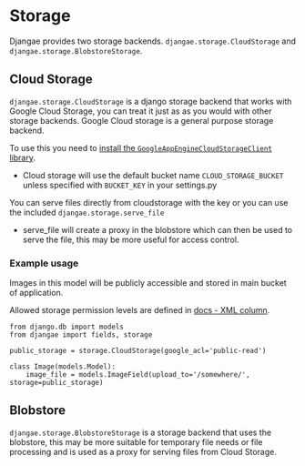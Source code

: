 # Storage

Djangae provides two storage backends. `djangae.storage.CloudStorage` and `djangae.storage.BlobstoreStorage`.

## Cloud Storage

`djangae.storage.CloudStorage` is a  django storage backend that works with Google Cloud Storage, you can treat it just as
as you would with other storage backends. Google Cloud storage is a general purpose storage backend.

To use this you need to [install the `GoogleAppEngineCloudStorageClient` library](https://cloud.google.com/appengine/docs/python/googlecloudstorageclient/using-cloud-storage#downloading_the_client_library).

* Cloud storage will use the default bucket name `CLOUD_STORAGE_BUCKET` unless specified with `BUCKET_KEY` in your settings.py

You can serve files directly from cloudstorage with the key or you can use the included `djangae.storage.serve_file`
* serve_file will create a proxy in the blobstore which can then be used to serve the file, this may be more useful for access control.

### Example usage

Images in this model will be publicly accessible and stored in main bucket of application.

Allowed storage permission levels are defined in [docs -  XML column](https://cloud.google.com/storage/docs/access-control?hl=en#predefined-acl).

```
from django.db import models
from djangae import fields, storage

public_storage = storage.CloudStorage(google_acl='public-read')

class Image(models.Model):
    image_file = models.ImageField(upload_to='/somewhere/', storage=public_storage)

```


## Blobstore

`djangae.storage.BlobstoreStorage` is a storage backend that uses the blobstore, this may be more suitable for temporary file needs
or file processing and is used as a proxy for serving files from Cloud Storage.

